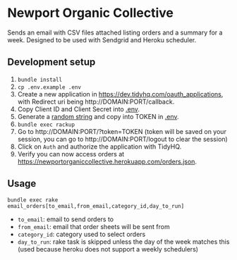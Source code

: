 # Newport Organic Collective

Sends an email with CSV files attached listing orders and a summary for a week. Designed to be used with Sendgrid and Heroku scheduler.

## Development setup

1. `bundle install`
1. `cp .env.example .env`
1. Create a new application in https://dev.tidyhq.com/oauth_applications, with Redirect uri being http://DOMAIN:PORT/callback. 
1. Copy Client ID and Client Secret into [.env](https://github.com/fbvilela/noc/blob/master/.env.example).
1. Generate a [random string](https://stackoverflow.com/questions/88311/how-to-generate-a-random-string-in-ruby) and copy into TOKEN in [.env](https://github.com/fbvilela/noc/blob/master/.env.example).
1. `bundle exec rackup`
1. Go to http://DOMAIN:PORT/?token=TOKEN (token will be saved on your session, you can go to http://DOMAIN:PORT/logout to clear the session)
1. Click on `Auth` and authorize the application with TidyHQ.
1. Verify you can now access orders at https://newportorganiccollective.herokuapp.com/orders.json.

## Usage

```
bundle exec rake email_orders[to_email,from_email,category_id,day_to_run]
```

- `to_email`: email to send orders to
- `from_email`: email that order sheets will be sent from
- `category_id`: category used to select orders
- `day_to_run`: rake task is skipped unless the day of the week matches this (used because heroku does not support a weekly schedulers)
